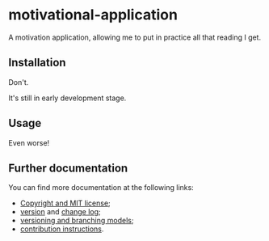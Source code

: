 # motivational-application

A motivation application, allowing me to put in practice all that reading I
get.

## Installation

Don't.

It's still in early development stage.

## Usage

Even worse!

## Further documentation

You can find more documentation at the following links:

* [Copyright and MIT license](LICENSE.md);
* [version](VERSION.md) and [change log](CHANGELOG.md);
* [versioning and branching models](VERSIONING.md);
* [contribution instructions](CONTRIBUTING.md).
